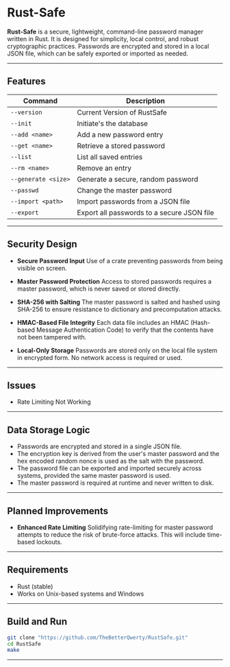 # Rust-Safe

**Rust-Safe** is a secure, lightweight, command-line password manager written in Rust. It is designed for simplicity, local control, and robust cryptographic practices. Passwords are encrypted and stored in a local JSON file, which can be safely exported or imported as needed.

---

## Features

| Command             | Description                                |
| ------------------- | ------------------------------------------ |
| `--version`         | Current Version of RustSafe                |
| `--init`            | Initiate's the database                    |
| `--add <name>`      | Add a new password entry                   |
| `--get <name>`      | Retrieve a stored password                 |
| `--list`            | List all saved entries                     |
| `--rm <name>`       | Remove an entry                            |
| `--generate <size>` | Generate a secure, random password         |
| `--passwd`          | Change the master password                 |
| `--import <path>`   | Import passwords from a JSON file          |
| `--export`          | Export all passwords to a secure JSON file |

---

## Security Design

* **Secure Password Input**
  Use of a crate preventing passwords from being visible on screen.

* **Master Password Protection**
  Access to stored passwords requires a master password, which is never saved or stored directly.

* **SHA-256 with Salting**
  The master password is salted and hashed using SHA-256 to ensure resistance to dictionary and precomputation attacks.

* **HMAC-Based File Integrity**
  Each data file includes an HMAC (Hash-based Message Authentication Code) to verify that the contents have not been tampered with.

* **Local-Only Storage**
  Passwords are stored only on the local file system in encrypted form. No network access is required or used.

---

## Issues

* Rate Limiting Not Working 

---

## Data Storage Logic

* Passwords are encrypted and stored in a single JSON file.
* The encryption key is derived from the user's master password and the hex encoded random nonce is used as the salt with the password.
* The password file can be exported and imported securely across systems, provided the same master password is used.
* The master password is required at runtime and never written to disk.

---

## Planned Improvements

* **Enhanced Rate Limiting**
  Solidifying rate-limiting for master password attempts to reduce the risk of brute-force attacks. This will include time-based lockouts.

---

## Requirements

* Rust (stable)
* Works on Unix-based systems and Windows

---

## Build and Run

```bash
git clone "https://github.com/TheBetterQwerty/RustSafe.git"
cd RustSafe
make
```

---

